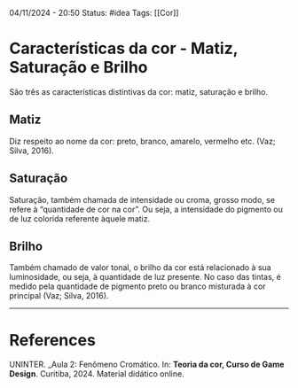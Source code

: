 04/11/2024 - 20:50
Status: #idea
Tags: [[Cor]]

# Características da cor - Matiz, Saturação e Brilho

São três as características distintivas da cor: matiz, saturação e brilho.
## Matiz

Diz respeito ao nome da cor: preto, branco, amarelo, vermelho etc. (Vaz; Silva, 2016).
## Saturação

Saturação, também chamada de intensidade ou croma, grosso modo, se refere à “quantidade de cor na cor”. Ou seja, a intensidade do pigmento ou de luz colorida referente àquele matiz.
## Brilho

Também chamado de valor tonal, o brilho da cor está relacionado à sua luminosidade, ou seja, à quantidade de luz presente. No caso das tintas, é medido pela quantidade de pigmento preto ou branco misturada à cor principal (Vaz; Silva, 2016).

---

# References

UNINTER.  _Aula 2: Fenômeno Cromático. In: **Teoria da cor, Curso de Game Design**. Curitiba, 2024. Material didático online.
